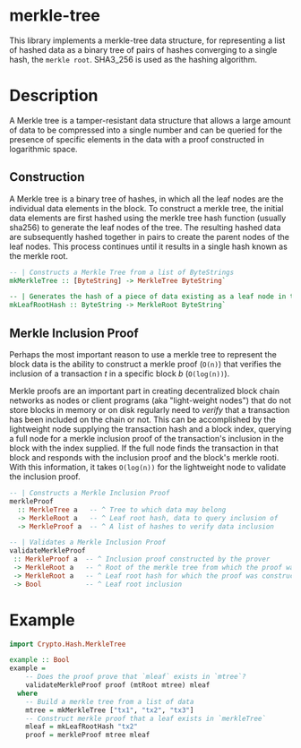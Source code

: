 # merkle-tree

This library implements a merkle-tree data structure, for representing a list of
hashed data as a binary tree of pairs of hashes converging to a single hash, the
`merkle root`. SHA3_256 is used as the hashing algorithm.

# Description

A Merkle tree is a tamper-resistant data structure that allows a large amount of
data to be compressed into a single number and can be queried for the presence
of specific elements in the data with a proof constructed in logarithmic space.

## Construction

A Merkle tree is a binary tree of hashes, in which all the leaf nodes are the
individual data elements in the block. To construct a merkle tree, the initial
data elements are first hashed using the merkle tree hash function (usually
sha256) to generate the leaf nodes of the tree. The resulting hashed data are
subsequently hashed together in pairs to create the parent nodes of the leaf
nodes. This process continues until it results in a single hash known as the
merkle root.

```haskell
-- | Constructs a Merkle Tree from a list of ByteStrings
mkMerkleTree :: [ByteString] -> MerkleTree ByteString`

-- | Generates the hash of a piece of data existing as a leaf node in the Tree
mkLeafRootHash :: ByteString -> MerkleRoot ByteString`
```

## Merkle Inclusion Proof

Perhaps the most important reason to use a merkle tree to represent the block
data is the ability to construct a merkle proof (`O(n)`) that verifies
the inclusion of a transaction *t* in a specific block *b* (`O(log(n))`).

Merkle proofs are an important part in creating decentralized block chain
networks as nodes or client programs (aka "light-weight nodes") that do not 
store blocks in memory or on disk regularly need to *verify* that a 
transaction has been included on the chain or not. This can be accomplished 
by the lightweight node supplying the transaction hash and a block index,
querying a full node for a merkle inclusion proof of the transaction's inclusion
in the block with the index supplied. If the full node finds the transaction in
that block and responds with the inclusion proof and the block's merkle rooti.
With this information, it takes `O(log(n))` for the lightweight node to validate
the inclusion proof.

```haskell
-- | Constructs a Merkle Inclusion Proof 
merkleProof 
  :: MerkleTree a   -- ^ Tree to which data may belong 
  -> MerkleRoot a   -- ^ Leaf root hash, data to query inclusion of 
  -> MerkleProof a  -- ^ A list of hashes to verify data inclusion 

-- | Validates a Merkle Inclusion Proof
validateMerkleProof 
 :: MerkleProof a  -- ^ Inclusion proof constructed by the prover  
 -> MerkleRoot a   -- ^ Root of the merkle tree from which the proof was constructed
 -> MerkleRoot a   -- ^ Leaf root hash for which the proof was constructed 
 -> Bool           -- ^ Leaf root inclusion
```

# Example

```haskell
import Crypto.Hash.MerkleTree

example :: Bool
example = 
    -- Does the proof prove that `mleaf` exists in `mtree`? 
    validateMerkleProof proof (mtRoot mtree) mleaf 
  where
    -- Build a merkle tree from a list of data
    mtree = mkMerkleTree ["tx1", "tx2", "tx3"] 
    -- Construct merkle proof that a leaf exists in `merkleTree`
    mleaf = mkLeafRootHash "tx2"
    proof = merkleProof mtree mleaf
```
